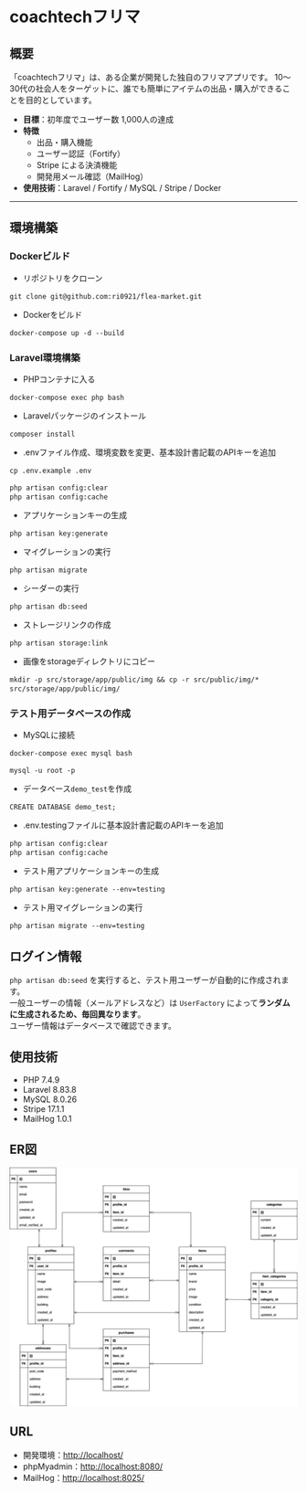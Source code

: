 # coachtechフリマ

## 概要

「coachtechフリマ」は、ある企業が開発した独自のフリマアプリです。
10〜30代の社会人をターゲットに、誰でも簡単にアイテムの出品・購入ができることを目的としています。

- **目標**：初年度でユーザー数 1,000人の達成
- **特徴**
  - 出品・購入機能
  - ユーザー認証（Fortify）
  - Stripe による決済機能
  - 開発用メール確認（MailHog）
- **使用技術**：Laravel / Fortify / MySQL / Stripe / Docker

---

## 環境構築

### Dockerビルド
* リポジトリをクローン
```
git clone git@github.com:ri0921/flea-market.git
```
* Dockerをビルド
```
docker-compose up -d --build
```

### Laravel環境構築
* PHPコンテナに入る
```
docker-compose exec php bash
```
* Laravelパッケージのインストール
```
composer install
```
* .envファイル作成、環境変数を変更、基本設計書記載のAPIキーを追加
```
cp .env.example .env
```
```
php artisan config:clear
php artisan config:cache
```
* アプリケーションキーの生成
```
php artisan key:generate
```
* マイグレーションの実行
```
php artisan migrate
```
* シーダーの実行
```
php artisan db:seed
```
* ストレージリンクの作成
```
php artisan storage:link
```
* 画像をstorageディレクトリにコピー
```
mkdir -p src/storage/app/public/img && cp -r src/public/img/* src/storage/app/public/img/
```

### テスト用データベースの作成
* MySQLに接続
```
docker-compose exec mysql bash
```
```
mysql -u root -p
```
* データベース`demo_test`を作成
```
CREATE DATABASE demo_test;
```
* .env.testingファイルに基本設計書記載のAPIキーを追加
```
php artisan config:clear
php artisan config:cache
```
* テスト用アプリケーションキーの生成
```
php artisan key:generate --env=testing
```
* テスト用マイグレーションの実行
```
php artisan migrate --env=testing
```

## ログイン情報

`php artisan db:seed` を実行すると、テスト用ユーザーが自動的に作成されます。  
一般ユーザーの情報（メールアドレスなど）は `UserFactory` によって**ランダムに生成されるため、毎回異なります**。  
ユーザー情報はデータベースで確認できます。

## 使用技術
* PHP 7.4.9
* Laravel 8.83.8
* MySQL 8.0.26
* Stripe 17.1.1
* MailHog 1.0.1

## ER図
![ER図](flea-market.png)

## URL
* 開発環境：<http://localhost/>
* phpMyadmin：<http://localhost:8080/>
* MailHog：<http://localhost:8025/>
